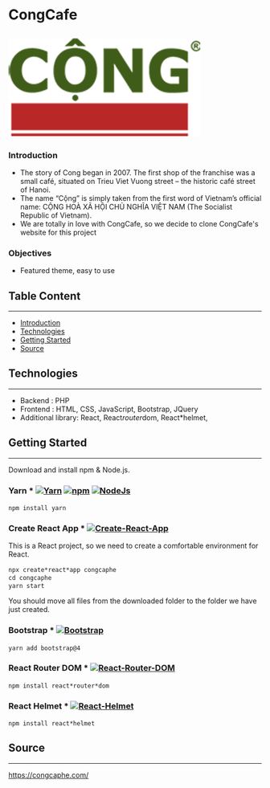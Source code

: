 
# CongCafe
[![Cong-logo](src/assets/img/logo.png)](https://congcaphe.com/)
---
### Introduction

* The story of Cong began in 2007. The first shop of the franchise was a small café, situated on Trieu Viet Vuong street – the historic café street of Hanoi.
* The name “Cộng” is simply taken from the first word of Vietnam’s official name: CỘNG HOÀ XÃ HỘI CHỦ NGHĨA VIỆT NAM (The Socialist Republic of Vietnam).
* We are totally in love with CongCafe, so we decide to clone CongCafe's website for this project

### Objectives
* Featured theme, easy to use

## Table Content
---
* [Introduction](#introduction)
* [Technologies](#technologies)
* [Getting Started](#getting*started)
* [Source](#source)

## Technologies
---
* Backend : PHP
* Frontend : HTML, CSS, JavaScript, Bootstrap, JQuery
* Additional library: React, React*router*dom, React*helmet,

## Getting Started
---
Download and install npm & Node.js.

### Yarn  * [![Yarn](https://img.shields.io/badge/Yarn-V1.22.4-9cf)](https://github.com/yarnpkg/yarn) [![npm](https://img.shields.io/badge/npm-v6.14.4-red)](https://www.npmjs.com/) [![NodeJs](https://img.shields.io/badge/Node-v10.15.3-yellow)](https://www.npmjs.com/)
```
npm install yarn
```

### Create React App  * [![Create-React-App](https://img.shields.io/badge/Create%20React%20App-v3.4.1-green)](https://github.com/facebook/create-react-app)

This is a React project, so we need to create a comfortable environment for React.

```
npx create*react*app congcaphe
cd congcaphe
yarn start
```

You should move all files from the downloaded folder to the folder we have just created.

### Bootstrap * [![Bootstrap](https://img.shields.io/badge/Bootstrap-v4.4.1-blueviolet)](https://getbootstrap.com/)

```
yarn add bootstrap@4
```

### React Router DOM * [![React-Router-DOM](https://img.shields.io/badge/React%20Router%20DOM-v5.1-blue)](https://www.npmjs.com/package/react-router-dom)

```
npm install react*router*dom
```

### React Helmet * [![React-Helmet](https://img.shields.io/badge/React%20Helmet-v5.0-lightgreen)](https://www.npmjs.com/package/react-helmet)

```
npm install react*helmet
```

## Source
---
https://congcaphe.com/
